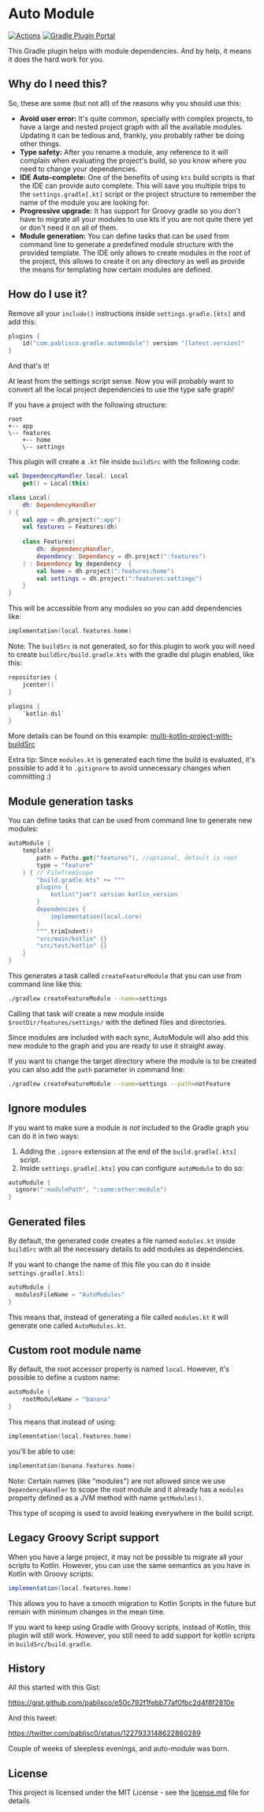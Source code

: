 # Auto Module

[![Actions](https://github.com/pablisco/auto-module/workflows/Publish/badge.svg)](https://github.com/pablisco/auto-module/actions) 
[![Gradle Plugin Portal](https://img.shields.io/maven-metadata/v/https/plugins.gradle.org/m2/com/pablisco/gradle/automodule/core/maven-metadata.xml.svg?label=Gradle)](https://plugins.gradle.org/plugin/com.pablisco.gradle.automodule)

This Gradle plugin helps with module dependencies. And by help, it means it does the hard work for you.

## Why do I need this?

So, these are some (but not all) of the reasons why you should use this:

 - __Avoid user error:__ It's quite common, specially with complex projects, to have a large and nested project graph with all the available modules. Updating it can be tedious and, frankly, you probably rather be doing other things.
 - __Type safety:__ After you rename a module, any reference to it will complain when evaluating the project's build, so you know where you need to change your dependencies.
 - __IDE Auto-complete:__ One of the benefits of using `kts` build scripts is that the IDE can provide auto complete. This will save you multiple trips to the `settings.gradle[.kt]` script or the project structure to remember the name of the module you are looking for.
 - __Progressive upgrade:__ It has support for Groovy gradle so you don't have to migrate all your modules to use kts if you are not quite there yet or don't need it on all of them.
 - __Module generation:__ You can define tasks that can be used from command line to generate a predefined module structure with the provided template. The IDE only allows to create modules in the root of the project, this allows to create it on any directory as well as provide the means for templating how certain modules are defined.
 
## How do I use it?

Remove all your `include()` instructions inside `settings.gradle.[kts]` and add this:

```kotlin
plugins {
    id("com.pablisco.gradle.automodule") version "[latest.version]"
}
```

And that's it!

At least from the settings script sense. Now you will probably want to convert all the local project
dependencies to use the type safe graph!

If you have a project with the following structure:

```
root
+-- app
\-- features
    +-- home
    \-- settings
```

This plugin will create a `.kt` file inside `buildSrc` with the following code:

```kotlin
val DependencyHandler.local: Local
    get() = Local(this)

class Local(
    dh: DependencyHandler
) {
    val app = dh.project(":app")
    val features = Features(dh)
    
    class Features(
        dh: dependencyHandler,
        dependency: Dependency = dh.project(":features")
    ) : Dependency by dependency  {
        val home = dh.project(":features:home")
        val settings = dh.project(":features:settings")
    }
}
```

This will be accessible from any modules so you can add dependencies like:

```kotlin
implementation(local.features.home)
```

Note: The `buildSrc` is not generated, so for this plugin to work you will need to create
`buildSrc/build.gradle.kts` with the gradle dsl plugin enabled, like this:

```kotlin
repositories {
    jcenter()
}

plugins {
    `kotlin-dsl`
}
```
More details can be found on this example: [multi-kotlin-project-with-buildSrc](https://github.com/gradle/kotlin-dsl-samples/tree/master/samples/multi-kotlin-project-with-buildSrc)

Extra tip: Since `modules.kt` is generated each time the build is evaluated, it's possible to
add it to `.gitignore` to avoid unnecessary changes when committing :)

## Module generation tasks

You can define tasks that can be used from command line to generate new modules:

```kotlin
autoModule {
    template(
        path = Paths.get("features"), //optional, default is root
        type = "feature"
    ) { // FileTreeScope
        "build.gradle.kts" += """
        plugins { 
            kotlin("jvm") version kotlin_version 
        }
        dependencies {
            implementation(local.core)
        }
        """.trimIndent()
        "src/main/kotlin" {}
        "src/test/kotlin" {}
    }   
}
```

This generates a task called `createFeatureModule` that you can use from command line like this:

```bash
./gradlew createFeatureModule --name=settings
```

Calling that task will create a new module inside `$rootDir/features/settings/` with the defined files and directories.

Since modules are included with each sync, AutoModule will also add this new module to the graph and you are ready to use it straight away.

If you want to change the target directory where the module is to be created you can also add the `path` parameter in command line:

```bash
./gradlew createFeatureModule --name=settings --path=notFeature
```

## Ignore modules

If you want to make sure a module *is not* included to the Gradle graph you can do it in two ways:

1. Adding the `.ignore` extension at the end of the `build.gradle[.kts]` script.
2. Inside `settings.gradle[.kts]` you can configure `autoModule` to do so:

```kotlin
autoModule {
  ignore(":modulePath", ":some:other:module")
}
```

## Generated files

By default, the generated code creates a file named `modules.kt` inside `buildSrc` with all the 
necessary details to add modules as dependencies.

If you want to change the name of this file you can do it inside `settings.gradle[.kts]`:

```kotlin
autoModule {
  modulesFileName = "AutoModules"
}
```

This means that, instead of generating a file called `modules.kt` it will generate one called 
`AutoModules.kt`.

## Custom root module name

By default, the root accessor property is named `local`. However, it's possible to define a custom name:

```kotlin
autoModule {
    rootModuleName = "banana"
}
```

This means that instead of using:

```kotlin
implementation(local.features.home)
```

you'll be able to use:

```kotlin
implementation(banana.features.home)
```

Note: Certain names (like "modules") are not allowed since we use `DependencyHandler`
to scope the root module and it already has a `modules` property defined as a JVM method 
with name `getModules()`. 

This type of scoping is used to avoid leaking everywhere in the build script.

## Legacy Groovy Script support

When you have a large project, it may not be possible to migrate all your scripts to Kotlin.
However, you can use the same semantics as you have in Kotlin with Groovy scripts:

```groovy
implementation(local.features.home)
```

This allows you to have a smooth migration to Kotlin Scripts in the future but remain with minimum 
changes in the mean time.

If you want to keep using Gradle with Groovy scripts, instead of Kotlin, this plugin will still
work. However, you still need to add support for kotlin scripts in `buildSrc/build.gradle`.

## History 

All this started with this Gist:

https://gist.github.com/pablisco/e50c792f1febb77af0fbc2d4f8f2810e

And this tweet:
 
https://twitter.com/pablisc0/status/1227933148622860289
 
Couple of weeks of sleepless evenings, and auto-module was born.

## License 

This project is licensed under the MIT License - see the [license.md](license.md) file for details
